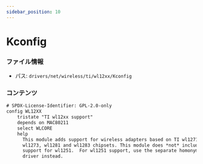 ```yaml
---
sidebar_position: 10
---
```

# Kconfig

### ファイル情報

- パス: `drivers/net/wireless/ti/wl12xx/Kconfig`

### コンテンツ

```txt
# SPDX-License-Identifier: GPL-2.0-only
config WL12XX
	tristate "TI wl12xx support"
	depends on MAC80211
	select WLCORE
	help
	  This module adds support for wireless adapters based on TI wl1271,
	  wl1273, wl1281 and wl1283 chipsets. This module does *not* include
	  support for wl1251.  For wl1251 support, use the separate homonymous
	  driver instead.

```
